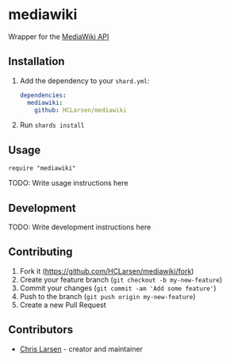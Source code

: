 # mediawiki

Wrapper for the [MediaWiki API](https://www.mediawiki.org/wiki/API:Main_page)

## Installation

1. Add the dependency to your `shard.yml`:

   ```yaml
   dependencies:
     mediawiki:
       github: HCLarsen/mediawiki
   ```

2. Run `shards install`

## Usage

```crystal
require "mediawiki"
```

TODO: Write usage instructions here

## Development

TODO: Write development instructions here

## Contributing

1. Fork it (<https://github.com/HCLarsen/mediawiki/fork>)
2. Create your feature branch (`git checkout -b my-new-feature`)
3. Commit your changes (`git commit -am 'Add some feature'`)
4. Push to the branch (`git push origin my-new-feature`)
5. Create a new Pull Request

## Contributors

- [Chris Larsen](https://github.com/HCLarsen) - creator and maintainer
